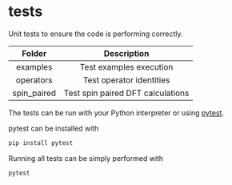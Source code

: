 # tests

Unit tests to ensure the code is performing correctly.

| Folder      | Description |
| :---------: | :---------: |
| examples    | Test examples execution |
| operators   | Test operator identities |
| spin_paired | Test spin paired DFT calculations |

The tests can be run with your Python interpreter or using [pytest](https://docs.pytest.org/).

pytest can be installed with

```bash
pip install pytest
```

Running all tests can be simply performed with

```bash
pytest
```
